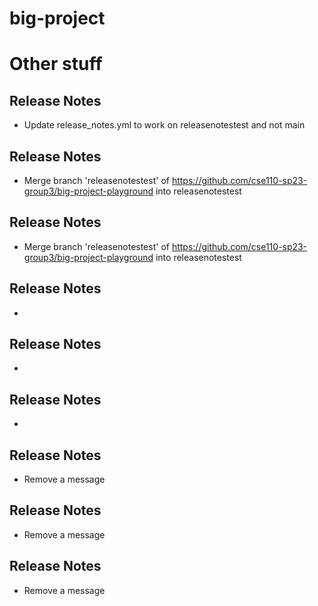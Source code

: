 # big-project

<!-- RELEASE_NOTES -->

# Other stuff


## Release Notes

 - Update release_notes.yml to work on releasenotestest and not main


## Release Notes

 - Merge branch 'releasenotestest' of https://github.com/cse110-sp23-group3/big-project-playground into releasenotestest


## Release Notes

 - Merge branch 'releasenotestest' of https://github.com/cse110-sp23-group3/big-project-playground into releasenotestest


## Release Notes

 - 


## Release Notes

 - 


## Release Notes

 - 


## Release Notes

 - Remove a message


## Release Notes

 - Remove a message


## Release Notes

 - Remove a message
